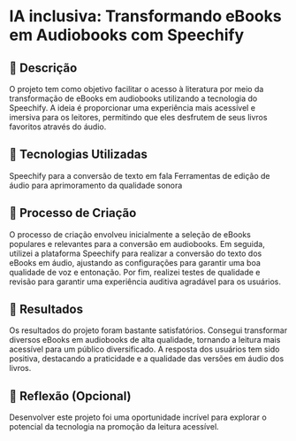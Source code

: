 # IA inclusiva: Transformando eBooks em Audiobooks com Speechify

## 📒 Descrição
O projeto tem como objetivo facilitar o acesso à literatura por meio da transformação de eBooks em audiobooks utilizando a tecnologia do Speechify. A ideia é proporcionar uma experiência mais acessível e imersiva para os leitores, permitindo que eles desfrutem de seus livros favoritos através do áudio.

## 🤖 Tecnologias Utilizadas
Speechify para a conversão de texto em fala
Ferramentas de edição de áudio para aprimoramento da qualidade sonora

## 🧐 Processo de Criação
O processo de criação envolveu inicialmente a seleção de eBooks populares e relevantes para a conversão em audiobooks. Em seguida, utilizei a plataforma Speechify para realizar a conversão do texto dos eBooks em áudio, ajustando as configurações para garantir uma boa qualidade de voz e entonação. Por fim, realizei testes de qualidade e revisão para garantir uma experiência auditiva agradável para os usuários.

## 🚀 Resultados
Os resultados do projeto foram bastante satisfatórios. Consegui transformar diversos eBooks em audiobooks de alta qualidade, tornando a leitura mais acessível para um público diversificado. A resposta dos usuários tem sido positiva, destacando a praticidade e a qualidade das versões em áudio dos livros.

## 💭 Reflexão (Opcional)
Desenvolver este projeto foi uma oportunidade incrível para explorar o potencial da tecnologia na promoção da leitura acessível. 
